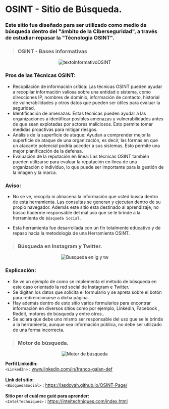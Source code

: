 # OSINT - Sitio de Búsqueda.
### Este sitio fue diseñado para ser utilizado como medio de búsqueda dentro del "ámbito de la Ciberseguridad", a través de estudiar-repasar la "Técnologia OSINT".
> ### OSINT - Bases informativas

<p align="center">
  <img src="https://i.postimg.cc/q7DYPTmN/informacion1.png" alt="textoInformativoOSINT"/>
</p>

### Pros de las Técnicas OSINT:

+ Recopilación de información crítica: Las técnicas OSINT pueden ayudar a recopilar información valiosa sobre una entidad o sistema, como direcciones IP, nombres de dominio, información de contacto, historial de vulnerabilidades y otros datos que pueden ser útiles para evaluar la seguridad.
+ Identificación de amenazas: Estas técnicas pueden ayudar a las organizaciones a identificar posibles amenazas y vulnerabilidades antes de que sean explotadas por actores maliciosos. Esto permite tomar medidas proactivas para mitigar riesgos.
+ Análisis de la superficie de ataque: Ayudan a comprender mejor la superficie de ataque de una organización, es decir, las formas en que un atacante potencial podría acceder a sus sistemas. Esto permite una mejor planificación de la defensa.
+ Evaluación de la reputación en línea: Las técnicas OSINT también pueden utilizarse para evaluar la reputación en línea de una organización o individuo, lo que puede ser importante para la gestión de la imagen y la marca.

### Aviso:
+ No se ve, recopila ni almacena la información que usted busca dentro de esta herramienta. Las consultas se generan y ejecutan dentro de su propio navegador. Además este sitio esta destinado al aprendizaje, no búsco hacerme responsable del mal uso que se le brinde a la herramienta de `Búsqueda Social`.
 
+ Esta herramienta fue desarrollada con un fín totalmente educativo y de repaso hacia la metodología de una Herramienta OSINT.

> ### Búsqueda en Instagram y Twitter.
<p align="center">
  <img src="https://i.postimg.cc/Fz4xqCQf/instagram-twit.png" alt="Busqueda en ig y tw"/>
</p>

### Explicación:
+ Se ve un ejemplo de como se implementa el método de búsqueda en este caso orientado la red social de Instagram e Twitter.
+ Se digitan los datos que solicita el formulario y se apreta sobre el botón para redireccionarse a dicha página.
+ Hay además dentro de este sitio varios formularios para encontrar información en diversos sitios como por ejemplo, LinkedIn, Facebook , Reddit, motores de búsqueda y entre otros..
+ Se aclara que debe uno mismo ser responsable del uso que se le brinda a la herramienta, aunque sea información pública, no debe ser utilizado de una forma incorrecta.

> ### Motor de búsqueda.
<p align="center">
  <img src="https://i.postimg.cc/5tSZ9rxV/motor-busqueda.png" alt="Motor de búsqueda"/>
</p>


**Perfil LinkedIn:** </br>
`<LinkedIn>` : www.linkedin.com/in/franco-galan-def </br></br>
**Link del sitio:**</br>
`<BúsquedaSocial>` : https://lasdovah.github.io/OSINT-Page/ </br></br>
**Sitio por el cuál me guié para aprender:** </br>
`<IntelTechniques>` : https://inteltechniques.com/index.html </br>
